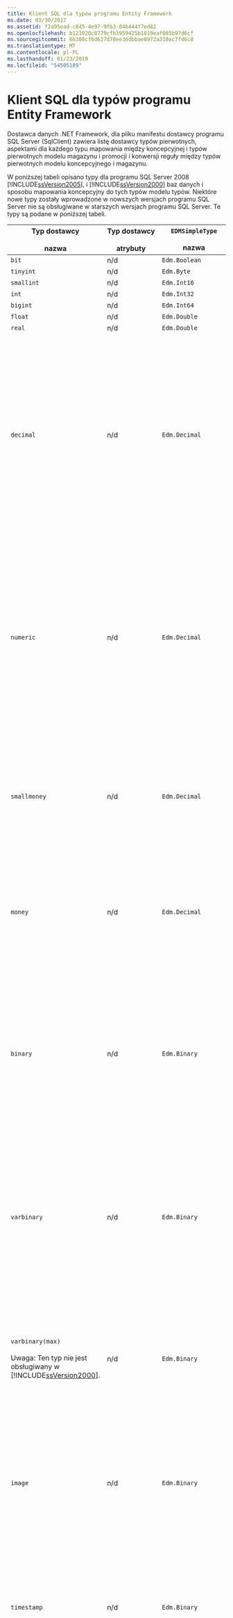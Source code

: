 ```yaml
---
title: Klient SQL dla typów programu Entity Framework
ms.date: 03/30/2017
ms.assetid: f2a95ead-c845-4e97-9fb3-04b444f7ed81
ms.openlocfilehash: b121020c8779cfb3959425b1019eaf085b97d6cf
ms.sourcegitcommit: 6b308cf6d627d78ee36dbbae8972a310ac7fd6c8
ms.translationtype: MT
ms.contentlocale: pl-PL
ms.lasthandoff: 01/23/2019
ms.locfileid: "54505189"
---
```

# <a name="sqlclient-for-entity-frameworktypes"></a>Klient SQL dla typów programu Entity Framework
Dostawca danych .NET Framework, dla pliku manifestu dostawcy programu SQL Server (SqlClient) zawiera listę dostawcy typów pierwotnych, aspektami dla każdego typu mapowania między koncepcyjnej i typów pierwotnych modelu magazynu i promocji i konwersji reguły między typów pierwotnych modelu koncepcyjnego i magazynu.  
  
 W poniższej tabeli opisano typy dla programu SQL Server 2008 [!INCLUDE[ssVersion2005](../../../../../includes/ssversion2005-md.md)], i [!INCLUDE[ssVersion2000](../../../../../includes/ssversion2000-md.md)] baz danych i sposobu mapowania koncepcyjny do tych typów modelu typów. Niektóre nowe typy zostały wprowadzone w nowszych wersjach programu SQL Server nie są obsługiwane w starszych wersjach programu SQL Server. Te typy są podane w poniższej tabeli.  
  
|Typ dostawcy<br /><br /> nazwa|Typ dostawcy<br /><br /> atrybuty|`EDMSimpleType`<br /><br /> nazwa|Aspektami|  
|----------------------------|----------------------------------|------------------------------|------------|  
|`bit`|n/d|`Edm.Boolean`|n/d|  
|`tinyint`|n/d|`Edm.Byte`|n/d|  
|`smallint`|n/d|`Edm.Int16`|n/d|  
|`int`|n/d|`Edm.Int32`|n/d|  
|`bigint`|n/d|`Edm.Int64`|n/d|  
|`float`|n/d|`Edm.Double`|n/d|  
|`real`|n/d|`Edm.Double`|n/d|  
|`decimal`|n/d|`Edm.Decimal`|Dokładność:<br /><br /> -Minimalne: 1<br /><br /> – Maksymalna liczba: 38<br /><br /> — Wartość domyślna: 18<br /><br /> -Stałe: False<br /><br /> Skala:<br /><br /> -Minimalne: 0<br /><br /> – Maksymalna liczba: 38<br /><br /> — Wartość domyślna: 0<br /><br /> -Stałe: False|  
|`numeric`|n/d|`Edm.Decimal`|Dokładność:<br /><br /> -Minimalne: 1<br /><br /> – Maksymalna liczba: 38<br /><br /> — Wartość domyślna: 18<br /><br /> -Stałe: False<br /><br /> Skala:<br /><br /> -Minimalne: 0<br /><br /> – Maksymalna liczba: 38<br /><br /> — Wartość domyślna: 0<br /><br /> -Stałe: False|  
|`smallmoney`|n/d|`Edm.Decimal`|Dokładność:<br /><br /> — Wartość domyślna: 10<br /><br /> -Stałe: Prawda<br /><br /> Skala:<br /><br /> — Wartość domyślna: 4<br /><br /> -Stałe: Prawda|  
|`money`|n/d|`Edm.Decimal`|Dokładność:<br /><br /> — Wartość domyślna: 19<br /><br /> -Stałe: Prawda<br /><br /> Skala:<br /><br /> — Wartość domyślna: 4<br /><br /> -Stałe: Prawda|  
|`binary`|n/d|`Edm.Binary`|MaxLength:<br /><br /> -Minimalne: 1<br /><br /> – Maksymalna liczba: 8000<br /><br /> — Wartość domyślna: 8000<br /><br /> -Stałe: False<br /><br /> FixedLength:<br /><br /> — Wartość domyślna: Prawda<br /><br /> -Stałe: Prawda|  
|`varbinary`|n/d|`Edm.Binary`|MaxLength:<br /><br /> -Minimalne: 1<br /><br /> – Maksymalna liczba: 8000<br /><br /> — Wartość domyślna: 8000<br /><br /> -Stałe: False<br /><br /> FixedLength:<br /><br /> — Wartość domyślna: False<br /><br /> -Stałe: Prawda|  
|`varbinary(max)`<br /><br /> Uwaga: Ten typ nie jest obsługiwany w [!INCLUDE[ssVersion2000](../../../../../includes/ssversion2000-md.md)].|n/d|`Edm.Binary`|MaxLength:<br /><br /> — Wartość domyślna: 214748364780<br /><br /> -Stałe: Prawda<br /><br /> FixedLength:<br /><br /> — Wartość domyślna: False<br /><br /> -Stałe: Prawda|  
|`image`|n/d|`Edm.Binary`|MaxLength:<br /><br /> — Wartość domyślna: 2147483647<br /><br /> -Stałe: Prawda<br /><br /> FixedLength:<br /><br /> — Wartość domyślna: False<br /><br /> -Stałe: Prawda|  
|`timestamp`|n/d|`Edm.Binary`|MaxLength:<br /><br /> — Wartość domyślna: 8<br /><br /> -Stałe: Prawda<br /><br /> FixedLength:<br /><br /> — Wartość domyślna: Prawda<br /><br /> -Stałe: Prawda|  
|`rowversion`|n/d|`Edm.Binary`|MaxLength:<br /><br /> — Wartość domyślna: 8<br /><br /> -Stałe: Prawda<br /><br /> FixedLength:<br /><br /> — Wartość domyślna: Prawda<br /><br /> -Stałe: Prawda|  
|`smalldatetime`|n/d|`Edm.DateTime`|Dokładność:<br /><br /> — Wartość domyślna: 0<br /><br /> -Stałe: Prawda|  
|`datetime`|n/d|`Edm.DateTime`|Dokładność:<br /><br /> — Wartość domyślna: 3<br /><br /> -Stałe: Prawda|  
|`date`<br /><br /> Uwaga: Ten typ nie jest obsługiwany w programie SQL Server 2005 i SQL Server 2000.|n/d|`Edm.DateTime`|Dokładność:<br /><br /> — Wartość domyślna: 0<br /><br /> -Stałe: False|  
|`time`<br /><br /> Uwaga: Ten typ nie jest obsługiwany w programie SQL Server 2005 i SQL Server 2000.|n/d|`Edm.Time`|Dokładność:<br /><br /> — Wartość domyślna: 7<br /><br /> -Stałe: False|  
|`datetime2`<br /><br /> Uwaga: Ten typ nie jest obsługiwany w programie SQL Server 2005 i SQL Server 2000.|n/d|`Edm.DateTime`|Dokładność:<br /><br /> — Wartość domyślna: 7<br /><br /> -Stałe: False|  
|`datetimeoffset`<br /><br /> Uwaga: Ten typ nie jest obsługiwany w programie SQL Server 2005 i SQL Server 2000.|n/d|`Edm.DateTimeOffset`|Dokładność:<br /><br /> — Wartość domyślna: 7<br /><br /> -Stałe: False|  
|`nvarchar`<br /><br /> Uwaga: Ten typ nie jest obsługiwany w [!INCLUDE[ssVersion2000](../../../../../includes/ssversion2000-md.md)].|n/d|`Edm.String`|MaxLength:<br /><br /> -Minimalne: 1<br /><br /> – Maksymalna liczba: 4000<br /><br /> — Wartość domyślna: 4000<br /><br /> -Stałe: False<br /><br /> Unicode:<br /><br /> — Wartość domyślna: Prawda<br /><br /> -Stałe: Prawda<br /><br /> FixedLength:<br /><br /> — Wartość domyślna: False<br /><br /> -Stałe: Prawda|  
|`varchar`<br /><br /> Uwaga: Ten typ nie jest obsługiwany w [!INCLUDE[ssVersion2000](../../../../../includes/ssversion2000-md.md)].|n/d|`Edm.String`|MaxLength:<br /><br /> -Minimalne: 1<br /><br /> – Maksymalna liczba: 8000<br /><br /> — Wartość domyślna: 8000<br /><br /> -Stałe: False<br /><br /> Unicode:<br /><br /> — Wartość domyślna: False<br /><br /> -Stałe: Prawda<br /><br /> FixedLength:<br /><br /> — Wartość domyślna: False<br /><br /> -Stałe: Prawda|  
|`char`|n/d|`Edm.String`|MaxLength:<br /><br /> -Minimalne: 1<br /><br /> – Maksymalna liczba: 8000<br /><br /> — Wartość domyślna: 8000<br /><br /> -Stałe: False<br /><br /> Unicode:<br /><br /> — Wartość domyślna: False<br /><br /> -Stałe: Prawda<br /><br /> FixedLength:<br /><br /> — Wartość domyślna: Prawda<br /><br /> -Stałe: Prawda|  
|`nchar`|n/d|`Edm.String`|MaxLength:<br /><br /> -Minimalne: 1<br /><br /> – Maksymalna liczba: 4000<br /><br /> — Wartość domyślna: 4000<br /><br /> -Stałe: False<br /><br /> Unicode:<br /><br /> — Wartość domyślna: Prawda<br /><br /> -Stałe: Prawda<br /><br /> FixedLength:<br /><br /> — Wartość domyślna: Prawda<br /><br /> -Stałe: Prawda|  
|`varchar`(`max`)|n/d|`Edm.String`|MaxLength:<br /><br /> — Wartość domyślna: 2147483647<br /><br /> -Stałe: Prawda<br /><br /> Unicode:<br /><br /> — Wartość domyślna: False<br /><br /> -Stałe: Prawda<br /><br /> FixedLength:<br /><br /> — Wartość domyślna: False<br /><br /> -Stałe: Prawda|  
|`nvarchar`(`max`)|n/d|`Edm.String`|MaxLength:<br /><br /> — Wartość domyślna: 1073741823<br /><br /> -Stałe: Prawda<br /><br /> Unicode:<br /><br /> — Wartość domyślna: Prawda<br /><br /> -Stałe: Prawda<br /><br /> FixedLength:<br /><br /> — Wartość domyślna: False<br /><br /> -Stałe: Prawda|  
|`ntext`|Porównywanie równości: False<br /><br /> Porównywanie kolejności: False|`Edm.String`|MaxLength:<br /><br /> — Wartość domyślna: 1073741823<br /><br /> -Stałe: Prawda<br /><br /> Unicode:<br /><br /> — Wartość domyślna: False<br /><br /> -Stałe: Prawda<br /><br /> FixedLength:<br /><br /> — Wartość domyślna: False<br /><br /> -Stałe: Prawda|  
|`text`|Porównywanie równości: False<br /><br /> Porównywanie kolejności: False|`Edm.String`|MaxLength:<br /><br /> — Wartość domyślna: 2147483647<br /><br /> -Stałe: Prawda<br /><br /> Unicode:<br /><br /> — Wartość domyślna: False<br /><br /> -Stałe: Prawda<br /><br /> FixedLength:<br /><br /> — Wartość domyślna: False<br /><br /> -Stałe: Prawda|  
|`Unique`<br /><br /> `identifier`|Porównywanie równości: Prawda<br /><br /> Porównywanie kolejności: Prawda|`Edm.Guid`|n/d|  
|`xml`|Porównywanie równości: False<br /><br /> Porównywanie kolejności: False|`Edm.String`|MaxLength:<br /><br /> — Wartość domyślna: 1073741823<br /><br /> -Stałe: Prawda<br /><br /> Unicode:<br /><br /> — Wartość domyślna: Prawda<br /><br /> -Stałe: Prawda<br /><br /> FixedLength:<br /><br /> — Wartość domyślna: False<br /><br /> -Stałe: Prawda|  
  
## <a name="see-also"></a>Zobacz także
- [Specyfikacje CSDL, SSDL i MSL](../../../../../docs/framework/data/adonet/ef/language-reference/csdl-ssdl-and-msl-specifications.md)
